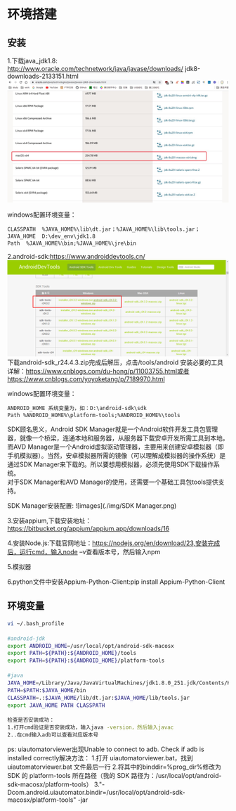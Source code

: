 # 环境搭建

## 安装

1.下载java_jdk1.8: http://www.oracle.com/technetwork/java/javase/downloads/
jdk8-downloads-2133151.html
![images](./img/jdk.png)

windows配置环境变量：

    CLASSPATH  %JAVA_HOME%\lib\dt.jar；%JAVA_HOME%\lib\tools.jar；  
    JAVA_HOME  D:\dev_env\jdk1.8    
    Path  %JAVA_HOME%\bin;%JAVA_HOME%\jre\bin  

2.android-sdk:https://www.androiddevtools.cn/
![images](./img/sdk-tools.png)
下载android-sdk_r24.4.3.zip完成后解压，点击/tools/android 安装必要的工具 详解：https://www.cnblogs.com/du-hong/p/11003755.html或者https://www.cnblogs.com/yoyoketang/p/7189970.html

windows配置环境变量： 

    ANDROID_HOME 系统变量为，如：D:\android-sdk\sdk
    Path %ANDROID_HOME%\platform-tools;%ANDROID_HOME%\tools
    
SDK顾名思义，Android SDK Manager就是一个Android软件开发工具包管理器，就像一个桥梁，连通本地和服务器，从服务器下载安卓开发所需工具到本地。  
而AVD Manager是一个Android虚拟驱动管理器，主要用来创建安卓模拟器（即手机模拟器）。当然，安卓模拟器所需的镜像（可以理解成模拟器的操作系统）是通过SDK Manager来下载的。所以要想用模拟器，必须先使用SDK下载操作系统。  
对于SDK Manager和AVD Manager的使用，还需要一个基础工具包tools提供支持。

SDK Manager安装配置:
![images](./img/SDK Manager.png)

3.安装appium,下载安装地址：https://bitbucket.org/appium/appium.app/downloads/16

4.安装Node.js:下载官网地址：https://nodejs.org/en/download/23,安装完成后，运行cmd，输入node –v查看版本号，然后输入npm

5.模拟器

6.python文件中安装Appium-Python-Client:pip install Appium-Python-Client

## 环境变量

```.bash
vi ~/.bash_profile

#android-jdk
export ANDROID_HOME=/usr/local/opt/android-sdk-macosx
export PATH=${PATH}:${ANDROID_HOME}/tools
export PATH=${PATH}:${ANDROID_HOME}/platform-tools

#java
JAVA_HOME=/Library/Java/JavaVirtualMachines/jdk1.8.0_251.jdk/Contents/Home
PATH=$PATH:$JAVA_HOME/bin
CLASSPATH=.:$JAVA_HOME/lib/dt.jar:$JAVA_HOME/lib/tools.jar
export JAVA_HOME PATH CLASSPATH

检查是否安装成功：
1.打开cmd验证是否安装成功，输入java -version，然后输入javac
2..在cmd输入adb可以查看对应版本号
```

ps:
uiautomatorviewer出现Unable to connect to adb. Check if adb is installed correctly解决方法：
1.打开 uiautomatorviewer.bat，找到 uiautomatorviewer.bat 文件最后一行
2.将其中的binddir=%prog_dir%修改为 SDK 的 platform-tools 所在路径（我的 SDK 路径为：/usr/local/opt/android-sdk-macosx/platform-tools）
3."-Dcom.android.uiautomator.bindir=/usr/local/opt/android-sdk-macosx/platform-tools" -jar


